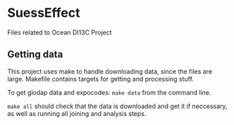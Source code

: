 # SuessEffect
Files related to Ocean DI13C Project

## Getting data

This project uses make to handle downloading data, since the files are large.
Makefile contains targets for getting and processing stuff. 

To get glodap data and expocodes: `make data` from the command line.

`make all` should check that the data is downloaded and get it if neccessary,
as well as running all joining and analysis steps.
